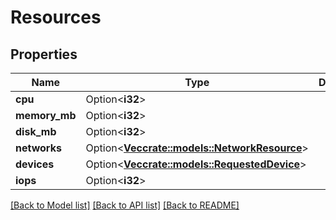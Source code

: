 # Resources

## Properties

Name | Type | Description | Notes
------------ | ------------- | ------------- | -------------
**cpu** | Option<**i32**> |  | [optional]
**memory_mb** | Option<**i32**> |  | [optional]
**disk_mb** | Option<**i32**> |  | [optional]
**networks** | Option<[**Vec<crate::models::NetworkResource>**](NetworkResource.md)> |  | [optional]
**devices** | Option<[**Vec<crate::models::RequestedDevice>**](RequestedDevice.md)> |  | [optional]
**iops** | Option<**i32**> |  | [optional]

[[Back to Model list]](../README.md#documentation-for-models) [[Back to API list]](../README.md#documentation-for-api-endpoints) [[Back to README]](../README.md)


